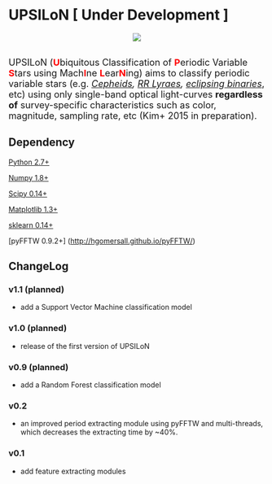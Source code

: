 # UPSILoN [ Under Development ]
<center><img src="https://github.com/dwkim78/upsilon/blob/master/UPSILoN.png"></center><br>

<font size="4">UPSILoN (<font color="red"><b>U</b></font>biquitous Classification 
of <font color="red"><b>P</b></font>eriodic Variable <font color="red"><b>S</b></font>tars 
using Mach<font color="red"><b>I</b></font>ne 
<font color="red"><b>L</b></font>ear<font color="red"><b>N</b></font>ing) 
aims to classify periodic variable stars 
(e.g. *[Cepheids](http://en.wikipedia.org/wiki/Cepheid_variable), 
[RR Lyraes](http://en.wikipedia.org/wiki/RR_Lyrae_variable), 
[eclipsing binaries](http://en.wikipedia.org/wiki/Binary_star#Eclipsing_binaries)*, etc) 
using only single-band optical light-curves **regardless of** survey-specific characteristics 
such as color, magnitude, sampling rate, etc (Kim+ 2015 in preparation).</font>

## Dependency
[Python 2.7+](https://www.python.org/)

[Numpy 1.8+](http://www.numpy.org/)
  
[Scipy 0.14+](http://scipy.org/)

[Matplotlib 1.3+](http://matplotlib.sourceforge.net/)

[sklearn 0.14+](http://scikit-learn.org/stable/)

[pyFFTW 0.9.2+] (http://hgomersall.github.io/pyFFTW/)

## ChangeLog

### v1.1 (planned)
- add a Support Vector Machine classification model

### v1.0 (planned)
- release of the first version of UPSILoN

### v0.9 (planned)
- add a Random Forest classification model

### v0.2
- an improved period extracting module using pyFFTW and multi-threads, 
which decreases the extracting time by ~40%.

### v0.1
- add feature extracting modules